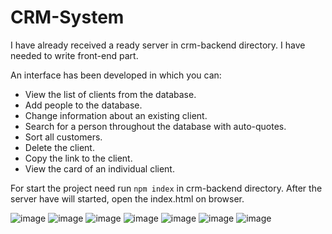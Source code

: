 # CRM-System

I have already received a ready server in crm-backend directory. I have needed to write front-end part.

An interface has been developed in which you can:
- View the list of clients from the database.
- Add people to the database.
- Change information about an existing client.
- Search for a person throughout the database with auto-quotes.
- Sort all customers.
- Delete the client.
- Copy the link to the client.
- View the card of an individual client.

For start the project need run `npm index` in crm-backend directory. After the server have will started, open the index.html on browser.

![image](https://user-images.githubusercontent.com/109067893/178657665-60cd016e-3a20-44b2-a026-c7af9f025597.png)
![image](https://user-images.githubusercontent.com/109067893/178657694-9b6214a2-6f31-46e5-9a46-a868b31e9158.png)
![image](https://user-images.githubusercontent.com/109067893/178657721-43ee3905-de4b-4180-98c4-513439b5398f.png)
![image](https://user-images.githubusercontent.com/109067893/178657757-4b9dfa85-0ea2-474b-ad63-875e19e5cd97.png)
![image](https://user-images.githubusercontent.com/109067893/178657775-c8b501b7-438b-4e9b-a3cb-7569f560bd59.png)
![image](https://user-images.githubusercontent.com/109067893/178657804-90303693-80b0-497f-8dfe-ab46c2cba3f3.png)
![image](https://user-images.githubusercontent.com/109067893/178657858-497ff810-6769-4519-ac93-1a111ae3fd4c.png)
